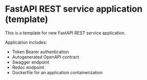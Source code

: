 # FastAPI REST service application (template)

This is a template for new FastAPI REST service application.

Application includes:
- Token Bearer authentication
- Autogenerated OpenAPI contract
- Swagger endpoint
- Redoc endpoint
- Dockerfile for an application containerization